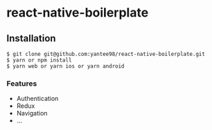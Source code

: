 # react-native-boilerplate

## Installation
```
$ git clone git@github.com:yantee98/react-native-boilerplate.git
$ yarn or npm install
$ yarn web or yarn ios or yarn android 
```
### Features
  - Authentication
  - Redux
  - Navigation
  - ...
